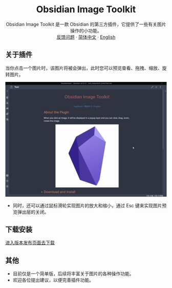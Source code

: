  <h1 align="center">Obsidian Image Toolkit</h1>
 <p align="center">
    <span>Obsidian Image Toolkit 是一款 Obsidian 的第三方插件，它提供了一些有关图片操作的小功能。</span>
    <br/>
    <a href="https://github.com/sissilab/obsidian-image-toolkit/issues">反馈问题</a>
    ·
    <a href="/README_cn.md">简体中文</a>
    ·
    <a href="/README.md">English</a>
</p>

## 关于插件
当你点击一个图片时，该图片将被会弹出，此时您可以预览查看、拖拽、缩放、旋转图片。

![view_image.png](example/view_image.gif)

* 同时，还可以通过鼠标滑轮实现图片的放大和缩小，通过 Esc 键来实现图片预览弹出层的关闭。

## 下载安装
[进入版本发布页面去下载](https://github.com/sissilab/obsidian-image-toolkit/releases)

## 其他
* 目前仅是一个简单版，后续将丰富关于图片的各种操作功能。
* 欢迎各位提出建议，以便完善插件功能。